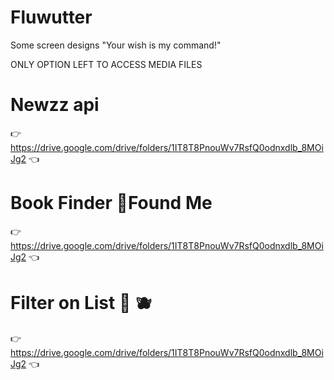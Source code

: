 # Fluwutter
Some screen designs
"Your wish is my command!"

ONLY OPTION LEFT TO ACCESS MEDIA FILES
# Newzz api
👉 https://drive.google.com/drive/folders/1IT8T8PnouWv7RsfQ0odnxdlb_8MOiJg2 👈
# Book Finder  👾Found Me
👉 https://drive.google.com/drive/folders/1IT8T8PnouWv7RsfQ0odnxdlb_8MOiJg2 👈
# Filter on List 🥑 🫐
👉 https://drive.google.com/drive/folders/1IT8T8PnouWv7RsfQ0odnxdlb_8MOiJg2 👈
